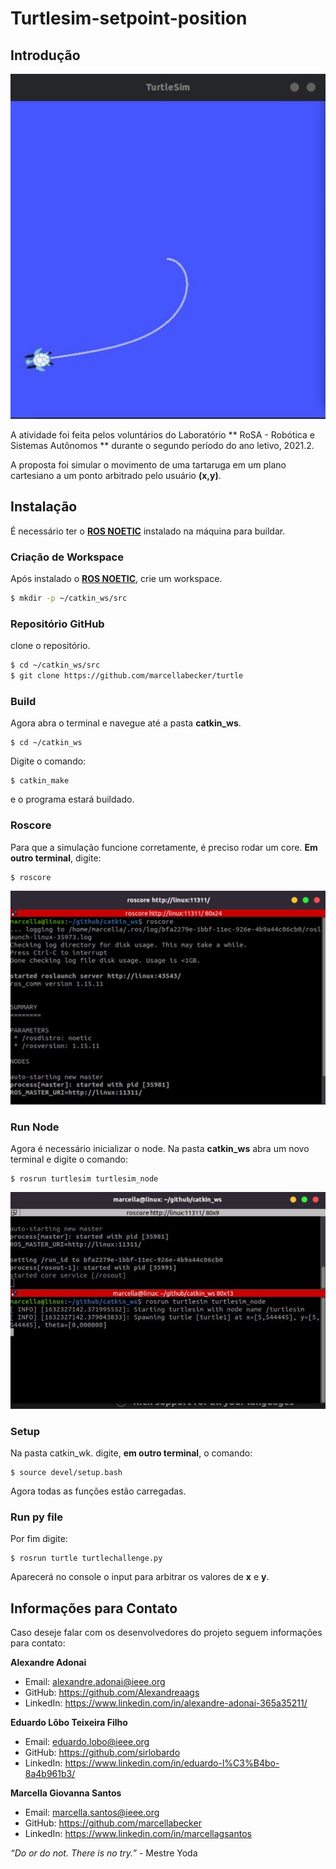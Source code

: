 
# Turtlesim-setpoint-position

## Introdução
![banner](/pictures/1.jpg)

A atividade foi feita pelos voluntários do Laboratório ** RoSA - Robótica e Sistemas Autônomos ** durante o segundo período do ano letivo, 2021.2.

A proposta foi simular o movimento de uma tartaruga em um plano cartesiano a um ponto arbitrado pelo usuário **(x,y)**.


## Instalação
É necessário ter o **[ROS NOETIC](http://wiki.ros.org/noetic/Installation)** instalado na máquina para buildar.


### Criação de Workspace
Após instalado o **[ROS NOETIC](http://wiki.ros.org/noetic/Installation)**, crie um workspace.

```bash
$ mkdir -p ~/catkin_ws/src
```

### Repositório GitHub

clone o repositório.

```bash
$ cd ~/catkin_ws/src
$ git clone https://github.com/marcellabecker/turtle
``` 

### Build
Agora abra o terminal e navegue até a pasta **catkin_ws**.
```
$ cd ~/catkin_ws
``` 
Digite o comando: 
```
$ catkin_make
``` 
e o programa estará buildado.

### Roscore

Para que a simulação funcione corretamente, é preciso rodar um core.
**Em outro terminal**, digite:
```
$ roscore
``` 

![banner](/pictures/2.jpg)

### Run Node
Agora é necessário inicializar o node. Na pasta **catkin_ws** abra um novo terminal e digite o comando:

```
$ rosrun turtlesim turtlesim_node
``` 
![banner](/pictures/3.jpg)

### Setup
Na pasta catkin_wk. digite, **em outro terminal**, o comando:
```
$ source devel/setup.bash
``` 
Agora todas as funções estão carregadas.

### Run py file
Por fim digite:
```
$ rosrun turtle turtlechallenge.py
``` 
Aparecerá no console o input para arbitrar os valores de **x** e **y**.

## Informações para Contato
Caso deseje falar com os desenvolvedores do projeto seguem informações para contato:

**Alexandre Adonai**
- Email: alexandre.adonai@ieee.org
- GitHub: https://github.com/Alexandreaags
- LinkedIn: https://www.linkedin.com/in/alexandre-adonai-365a35211/

**Eduardo Lôbo Teixeira Filho**
- Email: eduardo.lobo@ieee.org
- GitHub: https://github.com/sirlobardo
- LinkedIn: https://www.linkedin.com/in/eduardo-l%C3%B4bo-8a4b961b3/

**Marcella Giovanna Santos**
- Email: marcella.santos@ieee.org
- GitHub: https://github.com/marcellabecker
- LinkedIn: https://www.linkedin.com/in/marcellagsantos

*“Do or do not. There is no try.”* - Mestre Yoda

